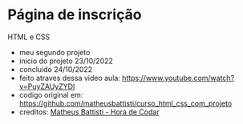# Página de inscrição
HTML e CSS
- meu segundo projeto
- inicio do projeto 23/10/2022
- concluído 24/10/2022
- feito atraves dessa video aula: https://www.youtube.com/watch?v=PuyZAUyZYDI
- codigo original em: https://github.com/matheusbattisti/curso_html_css_com_projeto
- creditos: [Matheus Battisti - Hora de Codar](https://www.youtube.com/c/MatheusBattisti)
